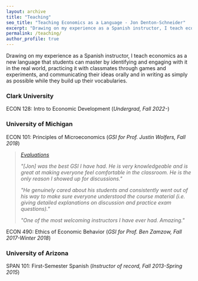 ```yaml
---
layout: archive
title: "Teaching"
seo_title: "Teaching Economics as a Language - Jon Denton-Schneider"
excerpt: "Drawing on my experience as a Spanish instructor, I teach economics as a new language for students to master."
permalink: /teaching/
author_profile: true
---
```


<p>
Drawing on my experience as a Spanish instructor, I teach economics as a new language that students can master by identifying and engaging with it in the real world, practicing it with classmates through games and experiments, and communicating their ideas orally and in writing as simply as possible while they build up their vocabularies.
</p>

<h3>Clark University</h3>

<p>
ECON 128: Intro to Economic Development (<i>Undergrad, Fall 2022-</i>)
  </p>
  
<h3>University of Michigan</h3>

<p>
  ECON 101: Principles of Microeconomics (<i>GSI for Prof. Justin Wolfers, Fall 2018</i>)
  <blockquote>
  <p><a href="https://jondentonschneider.com/files/denton-schneider_teaching_evaluations_econ101.pdf"><i>Evaluations</i></a>
  </p>
  <p><i>"[Jon] was the best GSI I have had. He is very knowledgeable and is great at making everyone feel comfortable in the classroom. He is the only reason I showed up for discussions."</i>
  </p>
  <p><i>"He genuinely cared about his students and consistently went out of his way to make sure everyone understood the course material (i.e. giving detailed explanations on discussion and practice exam questions)."</i>
  </p>
  <p><i>"One of the most welcoming instructors I have ever had. Amazing."</i>
  </p>
  </blockquote>
  </p>

<p>
ECON 490: Ethics of Economic Behavior (<i>GSI for Prof. Ben Zamzow, Fall 2017-Winter 2018</i>)
  </p>

<h3>University of Arizona</h3>


<p>
SPAN 101: First-Semester Spanish (<i>Instructor of record, Fall 2013-Spring 2015</i>)
  </p>
